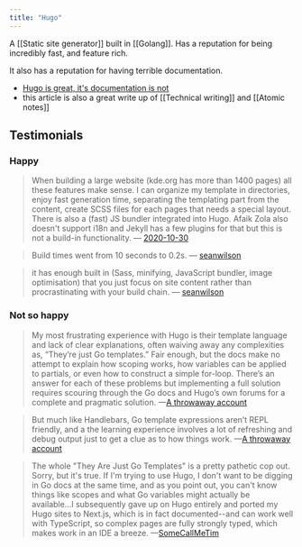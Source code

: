 ```yaml
---
title: "Hugo"
---
```


A [[Static site generator]] built in [[Golang]]. Has a reputation for being incredibly fast, and feature rich.

It also has a reputation for having terrible documentation.
- [Hugo is great, it's documentation is not](https://sagar.se/blog/hugo-documentation/)
 - this article is also a great write up of [[Technical writing]] and [[Atomic notes]]

## Testimonials

### Happy
> When building a large website (kde.org has more than 1400 pages) all these features make sense. I can organize my template in directories, enjoy fast generation time, separating the templating part from the content, create SCSS files for each pages that needs a special layout. There is also a (fast) JS bundler integrated into Hugo. Afaik Zola also doesn't support i18n and Jekyll has a few plugins for that but this is not a build-in functionality.
> — [2020-10-30](https://news.ycombinator.com/item?id=24945745)

> Build times went from 10 seconds to 0.2s.
> — [seanwilson](https://news.ycombinator.com/item?id=24946414)

> it has enough built in (Sass, minifying, JavaScript bundler, image optimisation) that you just focus on site content rather than procrastinating with your build chain.
> — [seanwilson](https://news.ycombinator.com/item?id=24946414)

### Not so happy
> My most frustrating experience with Hugo is their template language and lack of clear explanations, often waiving away any complexities as, “They’re just Go templates.” Fair enough, but the docs make no attempt to explain how scoping works, how variables can be applied to partials, or even how to construct a simple for-loop. There’s an answer for each of these problems but implementing a full solution requires scouring through the Go docs and Hugo’s own forums for a complete and pragmatic solution.
> —[A throwaway account](https://news.ycombinator.com/item?id=30528827)

> But much like Handlebars, Go template expressions aren’t REPL friendly, and a the learning experience involves a lot of refreshing and debug output just to get a clue as to how things work.
> —[A throwaway account](https://news.ycombinator.com/item?id=30528827)

> The whole "They Are Just Go Templates" is a pretty pathetic cop out. Sorry, but it's true. If I'm trying to use Hugo, I don't want to be digging in Go docs at the same time, and as you point out, you can't know things like scopes and what Go variables might actually be available...I subsequently gave up on Hugo entirely and ported my Hugo sites to Next.js, which is in fact documented--and can work well with TypeScript, so complex pages are fully strongly typed, which makes work in an IDE a breeze. 
> —[SomeCallMeTim](https://news.ycombinator.com/item?id=30533110)